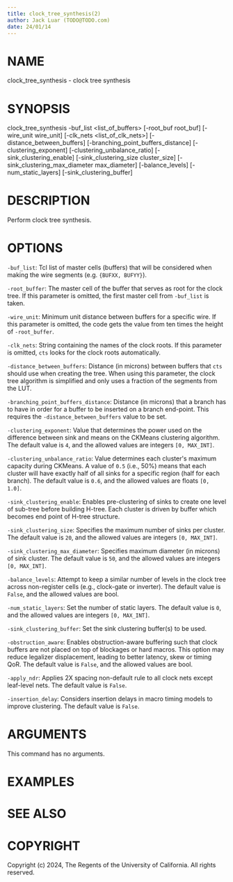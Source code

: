 ```yaml
---
title: clock_tree_synthesis(2)
author: Jack Luar (TODO@TODO.com)
date: 24/01/14
---
```


# NAME

clock_tree_synthesis - clock tree synthesis

# SYNOPSIS

clock_tree_synthesis 
    -buf_list <list_of_buffers>
    [-root_buf root_buf]
    [-wire_unit wire_unit]
    [-clk_nets <list_of_clk_nets>]
    [-distance_between_buffers]
    [-branching_point_buffers_distance]
    [-clustering_exponent]
    [-clustering_unbalance_ratio]
    [-sink_clustering_enable]
    [-sink_clustering_size cluster_size]
    [-sink_clustering_max_diameter max_diameter]
    [-balance_levels]
    [-num_static_layers]
    [-sink_clustering_buffer]


# DESCRIPTION

Perform clock tree synthesis.

# OPTIONS

`-buf_list`:  Tcl list of master cells (buffers) that will be considered when making the wire segments (e.g. `{BUFXX, BUFYY}`).

`-root_buffer`:  The master cell of the buffer that serves as root for the clock tree. If this parameter is omitted, the first master cell from `-buf_list` is taken.

`-wire_unit`:  Minimum unit distance between buffers for a specific wire. If this parameter is omitted, the code gets the value from ten times the height of `-root_buffer`.

`-clk_nets`:  String containing the names of the clock roots. If this parameter is omitted, `cts` looks for the clock roots automatically.

`-distance_between_buffers`:  Distance (in microns) between buffers that `cts` should use when creating the tree. When using this parameter, the clock tree algorithm is simplified and only uses a fraction of the segments from the LUT.

`-branching_point_buffers_distance`:  Distance (in microns) that a branch has to have in order for a buffer to be inserted on a branch end-point. This requires the `-distance_between_buffers` value to be set.

`-clustering_exponent`:  Value that determines the power used on the difference between sink and means on the CKMeans clustering algorithm. The default value is `4`, and the allowed values are integers `[0, MAX_INT]`.

`-clustering_unbalance_ratio`:  Value determines each cluster's maximum capacity during CKMeans. A value of `0.5` (i.e., 50%) means that each cluster will have exactly half of all sinks for a specific region (half for each branch). The default value is `0.6`, and the allowed values are floats `[0, 1.0]`.

`-sink_clustering_enable`:  Enables pre-clustering of sinks to create one level of sub-tree before building H-tree. Each cluster is driven by buffer which becomes end point of H-tree structure.

`-sink_clustering_size`:  Specifies the maximum number of sinks per cluster. The default value is `20`, and the allowed values are integers `[0, MAX_INT]`.

`-sink_clustering_max_diameter`:  Specifies maximum diameter (in microns) of sink cluster. The default value is `50`, and the allowed values are integers `[0, MAX_INT]`.

`-balance_levels`:  Attempt to keep a similar number of levels in the clock tree across non-register cells (e.g., clock-gate or inverter). The default value is `False`, and the allowed values are bool.

`-num_static_layers`:  Set the number of static layers. The default value is `0`, and the allowed values are integers `[0, MAX_INT]`.

`-sink_clustering_buffer`:  Set the sink clustering buffer(s) to be used.

`-obstruction_aware`:  Enables obstruction-aware buffering such that clock buffers are not placed on top of blockages or hard macros. This option may reduce legalizer displacement, leading to better latency, skew or timing QoR.  The default value is `False`, and the allowed values are bool.

`-apply_ndr`:  Applies 2X spacing non-default rule to all clock nets except leaf-level nets. The default value is `False`.

`-insertion_delay`:  Considers insertion delays in macro timing models to improve clustering. The default value is `False`.

# ARGUMENTS

This command has no arguments.

# EXAMPLES

# SEE ALSO

# COPYRIGHT

Copyright (c) 2024, The Regents of the University of California. All rights reserved.
